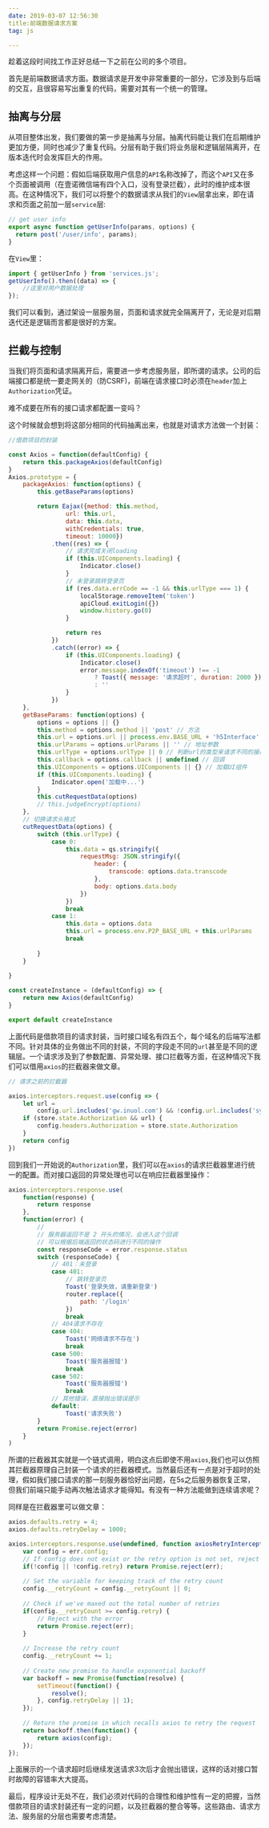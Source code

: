 ```yaml
---
date: 2019-03-07 12:56:30
title:前端数据请求方案
tag: js

---
```



趁着这段时间找工作正好总结一下之前在公司的多个项目。

首先是前端数据请求方面。数据请求是开发中非常重要的一部分，它涉及到与后端的交互，且很容易写出重复的代码，需要对其有一个统一的管理。

<!--more-->

## 抽离与分层

从项目整体出发，我们要做的第一步是抽离与分层。抽离代码能让我们在后期维护更加方便，同时也减少了重复代码。分层有助于我们将业务层和逻辑层隔离开，在版本迭代时会发挥巨大的作用。

考虑这样一个问题：假如后端获取用户信息的`API`名称改掉了，而这个`API`又在多个页面被调用（在壹诺微信端有四个入口，没有登录拦截），此时的维护成本很高。在这种情况下，我们可以将整个的数据请求从我们的`View`层拿出来，即在请求和页面之前加一层`service`层:

```js
// get user info
export async function getUserInfo(params, options) {
  return post('/user/info', params);
}

```

在`View`里：

```js	
import { getUserInfo } from 'services.js';
getUserInfo().then((data) => {
    //这里对用户数据处理
});


```

我们可以看到，通过架设一层服务层，页面和请求就完全隔离开了，无论是对后期迭代还是逻辑而言都是很好的方案。

## 拦截与控制

当我们将页面和请求隔离开后，需要进一步考虑服务层，即所谓的请求。公司的后端接口都是统一要走网关的（防CSRF)，前端在请求接口时必须在`header`加上`Authorization`凭证。

难不成要在所有的接口请求都配置一变吗？

这个时候就会想到将这部分相同的代码抽离出来，也就是对请求方法做一个封装：

```js
//借款项目的封装

const Axios = function(defaultConfig) {
	return this.packageAxios(defaultConfig)
}
Axios.prototype = {
	packageAxios: function(options) {
		this.getBaseParams(options)

		return Eajax({method: this.method,
				url: this.url,
				data: this.data,
				withCredentials: true,
				timeout: 10000})
			.then((res) => {
				// 请求完成关闭loading
				if (this.UIComponents.loading) {
					Indicator.close()
				}
				// 未登录跳转登录页
				if (res.data.errCode == -1 && this.urlType === 1) {
					localStorage.removeItem('token')
					apiCloud.exitLogin({})
					window.history.go(0)
				}

				return res
			})
			.catch((error) => {
				if (this.UIComponents.loading) {
					Indicator.close()
					error.message.indexOf('timeout') !== -1
						? Toast({ message: '请求超时', duration: 2000 })
						: ''
				}
			})
	},
	getBaseParams: function(options) {
		options = options || {}
		this.method = options.method || 'post' // 方法
		this.url = options.url || process.env.BASE_URL + 'h5Interface' // 地址
		this.urlParams = options.urlParams || '' // 地址参数
		this.urlType = options.urlType || 0 // 判断url的类型来请求不同的接口
		this.callback = options.callback || undefined // 回调
		this.UIComponents = options.UIComponents || {} // 加载UI组件
		if (this.UIComponents.loading) {
			Indicator.open('加载中...')
		}
		this.cutRequestData(options)
		// this.judgeEncrypt(options)
	},
	// 切换请求头格式
	cutRequestData(options) {
		switch (this.urlType) {
			case 0:
				this.data = qs.stringify({
					requestMsg: JSON.stringify({
						header: {
							transcode: options.data.transcode
						},
						body: options.data.body
					})
				})
				break
			case 1:
				this.data = options.data
				this.url = process.env.P2P_BASE_URL + this.urlParams
				break
			
		}
	}
	
}

const createInstance = (defaultConfig) => {
	return new Axios(defaultConfig)
}

export default createInstance

```

上面代码是借款项目的请求封装，当时接口域名有四五个，每个域名的后端写法都不同。针对具体的业务做出不同的封装，不同的字段走不同的`url`甚至是不同的逻辑层。一个请求涉及到了参数配置、异常处理、接口拦截等方面，在这种情况下我们可以借用`axios`的拦截器来做文章。

```js
// 请求之前的拦截器

axios.interceptors.request.use(config => {
    let url =
        config.url.includes('gw.inuol.com') && !config.url.includes('sys/item')
    if (store.state.Authorization && url) {
        config.headers.Authorization = store.state.Authorization
    }
    return config
})
```

回到我们一开始说的`Authorization`里，我们可以在`axios`的请求拦截器里进行统一的配置。而对接口返回的异常处理也可以在响应拦截器里操作：

```js
axios.interceptors.response.use(
    function(response) {
        return response
    },
    function(error) {
        //
        // 服务器返回不是 2 开头的情况，会进入这个回调
        // 可以根据后端返回的状态码进行不同的操作
        const responseCode = error.response.status
        switch (responseCode) {
            // 401：未登录
            case 401:
                // 跳转登录页
                Toast('登录失效，请重新登录')
                router.replace({
                    path: '/login'
                })
                break
            // 404请求不存在
            case 404:
                Toast('网络请求不存在')
                break
            case 500:
                Toast('服务器报错')
                break
            case 502:
                Toast('服务器报错')
                break
            // 其他错误，直接抛出错误提示
            default:
                Toast('请求失败')
        }
        return Promise.reject(error)
    }
)
```

所谓的拦截器其实就是一个链式调用，明白这点后即使不用`axios`,我们也可以仿照其拦截器原理自己封装一个请求的拦截器模式。当然最后还有一点是对于超时的处理，假如我们接口请求的那一刻服务器恰好出问题，在5s之后服务器恢复正常，但我们前端只能手动再次触法请求才能得知。有没有一种方法能做到连续请求呢？

同样是在拦截器里可以做文章：

```js
axios.defaults.retry = 4;
axios.defaults.retryDelay = 1000;

axios.interceptors.response.use(undefined, function axiosRetryInterceptor(err) {
    var config = err.config;
    // If config does not exist or the retry option is not set, reject
    if(!config || !config.retry) return Promise.reject(err);
    
    // Set the variable for keeping track of the retry count
    config.__retryCount = config.__retryCount || 0;
    
    // Check if we've maxed out the total number of retries
    if(config.__retryCount >= config.retry) {
        // Reject with the error
        return Promise.reject(err);
    }
    
    // Increase the retry count
    config.__retryCount += 1;
    
    // Create new promise to handle exponential backoff
    var backoff = new Promise(function(resolve) {
        setTimeout(function() {
            resolve();
        }, config.retryDelay || 1);
    });
    
    // Return the promise in which recalls axios to retry the request
    return backoff.then(function() {
        return axios(config);
    });
});
```

上面展示的一个请求超时后继续发送请求3次后才会抛出错误，这样的话对接口暂时故障的容错率大大提高。

最后，程序设计无处不在，我们必须对代码的合理性和维护性有一定的把握，当然借款项目的请求封装还有一定的问题，以及拦截器的整合等等。这些路由、请求方法、服务层的分层也需要考虑清楚。
